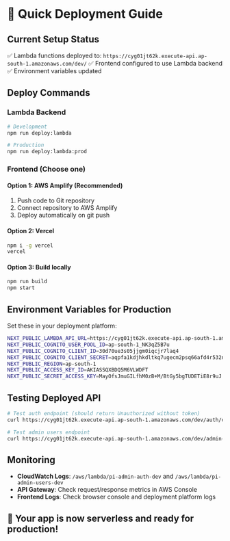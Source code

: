 # 🚀 Quick Deployment Guide

## Current Setup Status
✅ Lambda functions deployed to: `https://cyg01jt62k.execute-api.ap-south-1.amazonaws.com/dev/`
✅ Frontend configured to use Lambda backend
✅ Environment variables updated

## Deploy Commands

### Lambda Backend
```bash
# Development
npm run deploy:lambda

# Production  
npm run deploy:lambda:prod
```

### Frontend (Choose one)

#### Option 1: AWS Amplify (Recommended)
1. Push code to Git repository
2. Connect repository to AWS Amplify
3. Deploy automatically on git push

#### Option 2: Vercel
```bash
npm i -g vercel
vercel
```

#### Option 3: Build locally
```bash
npm run build
npm start
```

## Environment Variables for Production

Set these in your deployment platform:

```bash
NEXT_PUBLIC_LAMBDA_API_URL=https://cyg01jt62k.execute-api.ap-south-1.amazonaws.com/dev
NEXT_PUBLIC_COGNITO_USER_POOL_ID=ap-south-1_NK3qZ5B7u
NEXT_PUBLIC_COGNITO_CLIENT_ID=30d70ue3s05jjgm0iqcjr7laq4
NEXT_PUBLIC_COGNITO_CLIENT_SECRET=aqpfa1kdjhkdltkq7ugecm2psq66afd4r532nkgs0gqd4io10fo
NEXT_PUBLIC_REGION=ap-south-1
NEXT_PUBLIC_ACCESS_KEY_ID=AKIASSQXBDQ5M6VLWDFT
NEXT_PUBLIC_SECRET_ACCESS_KEY=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
```

## Testing Deployed API

```bash
# Test auth endpoint (should return Unauthorized without token)
curl https://cyg01jt62k.execute-api.ap-south-1.amazonaws.com/dev/auth/current-user

# Test admin users endpoint
curl https://cyg01jt62k.execute-api.ap-south-1.amazonaws.com/dev/admin-users
```

## Monitoring

- **CloudWatch Logs**: `/aws/lambda/pi-admin-auth-dev` and `/aws/lambda/pi-admin-users-dev`
- **API Gateway**: Check request/response metrics in AWS Console
- **Frontend Logs**: Check browser console and deployment platform logs

## 🎉 Your app is now serverless and ready for production!